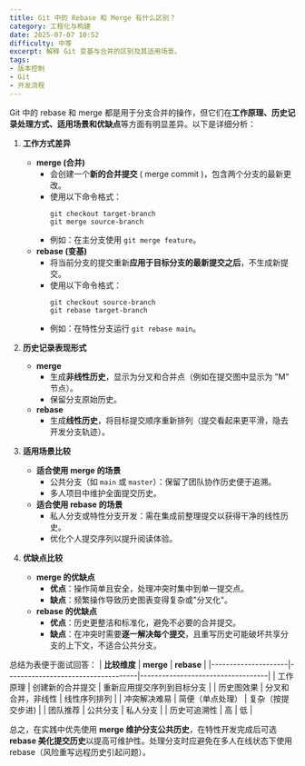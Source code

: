 ```yaml
---
title: Git 中的 Rebase 和 Merge 有什么区别？
category: 工程化与构建
date: 2025-07-07 10:52
difficulty: 中等
excerpt: 解释 Git 变基与合并的区别及其适用场景。
tags:
- 版本控制
- Git
- 开发流程
---
```

Git 中的 rebase 和 merge 都是用于分支合并的操作，但它们在**工作原理、历史记录处理方式、适用场景和优缺点**等方面有明显差异。以下是详细分析：

1.  **工作方式差异**
    -   **merge (合并)** 
        -   会创建一个**新的合并提交** ( merge commit )，包含两个分支的最新更改。
        -   使用以下命令格式：
            ```git
            git checkout target-branch
            git merge source-branch
            ```
        -   例如：在主分支使用 `git merge feature`。
    -   **rebase (变基)** 
        -   将当前分支的提交重新**应用于目标分支的最新提交之后**，不生成新提交。
        -   使用以下命令格式：
            ```git
            git checkout source-branch
            git rebase target-branch
            ```
        -   例如：在特性分支运行 `git rebase main`。

2.  **历史记录表现形式**
    -   **merge** 
        -   生成**非线性历史**，显示为分叉和合并点（例如在提交图中显示为 "M" 节点）。
        -   保留分支原始历史。
    -   **rebase** 
        -   生成**线性历史**，将目标提交顺序重新排列（提交看起来更平滑，隐去开发分支轨迹）。

3.  **适用场景比较**
    -   **适合使用 merge 的场景** 
        -   公共分支（如 `main` 或 `master`）：保留了团队协作历史便于追溯。
        -   多人项目中维护全面提交历史。
    -   **适合使用 rebase 的场景** 
        -   私人分支或特性分支开发：需在集成前整理提交以获得干净的线性历史。
        -   优化个人提交序列以提升阅读体验。

4.  **优缺点比较**
    -   **merge 的优缺点** 
        -   **优点**：操作简单且安全，处理冲突时集中到单一提交点。
        -   **缺点**：频繁操作导致历史图表变得复杂或"分叉化"。
    -   **rebase 的优缺点** 
        -   **优点**：历史更整洁和标准化，避免不必要的合并提交。
        -   **缺点**：在冲突时需要**逐一解决每个提交**，且重写历史可能破坏共享分支的上下文，不适合公共分支。

总结为表便于面试回答：
| **比较维度**       | **merge**                          | **rebase**                        |
|---------------------|------------------------------------|-----------------------------------|
| 工作原理        | 创建新的合并提交         | 重新应用提交序列到目标分支        |
| 历史图效果        | 分叉和合并，非线性    | 线性序列排列                   |
| 冲突解决难易       | 简便（单点处理）       | 复杂（按提交步进)          |
| 团队推荐             | 公共分支               | 私人分支           |
| 历史可追溯性        | 高                | 低               |

总之，在实践中优先使用 **merge 维护分支公共历史**，在特性开发完成后可选 **rebase 美化提交历史**以提高可维护性。处理分支时应避免在多人在线状态下使用 rebase（风险重写远程历史引起问题）。
